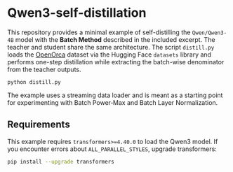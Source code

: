 # Qwen3-self-distillation

This repository provides a minimal example of self-distilling the
`Qwen/Qwen3-4B` model with the **Batch Method** described in the included
excerpt. The teacher and student share the same architecture. The script
`distill.py` loads the [OpenOrca](https://huggingface.co/datasets/Open-Orca/OpenOrca)
dataset via the Hugging Face `datasets` library and performs one-step
distillation while extracting the batch-wise denominator from the teacher
outputs.

```
python distill.py
```

The example uses a streaming data loader and is meant as a starting point
for experimenting with Batch Power‑Max and Batch Layer Normalization.

## Requirements

This example requires `transformers>=4.40.0` to load the Qwen3 model.
If you encounter errors about `ALL_PARALLEL_STYLES`, upgrade transformers:

```bash
pip install --upgrade transformers
```
